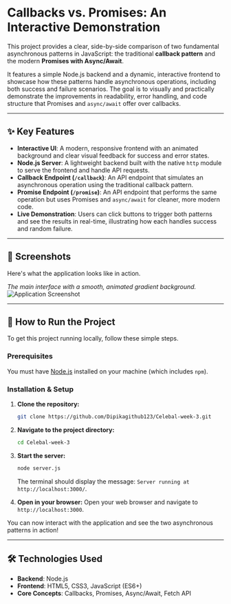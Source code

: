 # Callbacks vs. Promises: An Interactive Demonstration

This project provides a clear, side-by-side comparison of two fundamental asynchronous patterns in JavaScript: the traditional **callback pattern** and the modern **Promises with Async/Await**.

It features a simple Node.js backend and a dynamic, interactive frontend to showcase how these patterns handle asynchronous operations, including both success and failure scenarios. The goal is to visually and practically demonstrate the improvements in readability, error handling, and code structure that Promises and `async/await` offer over callbacks.

---

## ✨ Key Features

- **Interactive UI**: A modern, responsive frontend with an animated background and clear visual feedback for success and error states.
- **Node.js Server**: A lightweight backend built with the native `http` module to serve the frontend and handle API requests.
- **Callback Endpoint (`/callback`)**: An API endpoint that simulates an asynchronous operation using the traditional callback pattern.
- **Promise Endpoint (`/promise`)**: An API endpoint that performs the same operation but uses Promises and `async/await` for cleaner, more modern code.
- **Live Demonstration**: Users can click buttons to trigger both patterns and see the results in real-time, illustrating how each handles success and random failure.

---

## 📸 Screenshots

Here's what the application looks like in action.

*The main interface with a smooth, animated gradient background.*
![Application Screenshot](./screenshots/screenshot.png)

---

## 🚀 How to Run the Project

To get this project running locally, follow these simple steps.

### Prerequisites

You must have [Node.js](https://nodejs.org/) installed on your machine (which includes `npm`).

### Installation & Setup

1.  **Clone the repository:**
    ```bash
    git clone https://github.com/Dipikagithub123/Celebal-week-3.git
    ```

2.  **Navigate to the project directory:**
    ```bash
    cd Celebal-week-3
    ```

3.  **Start the server:**
    ```bash
    node server.js
    ```
    The terminal should display the message: `Server running at http://localhost:3000/`.

4.  **Open in your browser:**
    Open your web browser and navigate to `http://localhost:3000`.

You can now interact with the application and see the two asynchronous patterns in action!

---

## 🛠️ Technologies Used

- **Backend**: Node.js
- **Frontend**: HTML5, CSS3, JavaScript (ES6+)
- **Core Concepts**: Callbacks, Promises, Async/Await, Fetch API 
